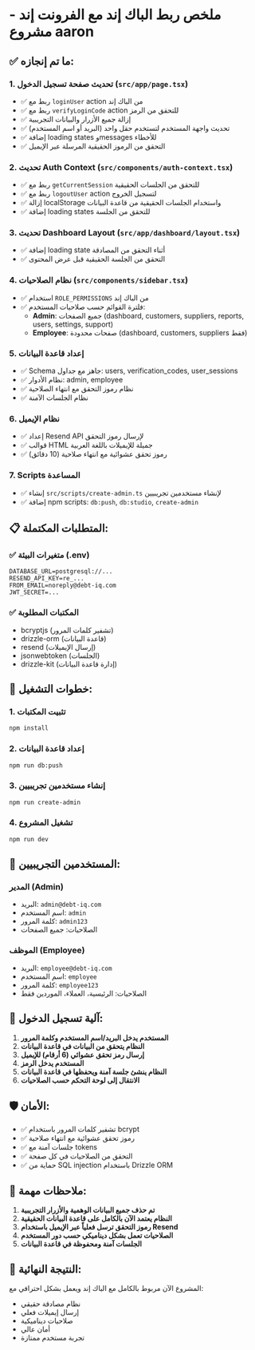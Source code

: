 # ملخص ربط الباك إند مع الفرونت إند - مشروع aaron

## ✅ ما تم إنجازه:

### 1. **تحديث صفحة تسجيل الدخول (`src/app/page.tsx`)**
- ✅ ربط مع `loginUser` action من الباك إند
- ✅ ربط مع `verifyLoginCode` action للتحقق من الرمز
- ✅ إزالة جميع الأزرار والبيانات التجريبية
- ✅ تحديث واجهة المستخدم لتستخدم حقل واحد (البريد أو اسم المستخدم)
- ✅ إضافة loading states وmessages للأخطاء
- ✅ التحقق من الرموز الحقيقية المرسلة عبر الإيميل

### 2. **تحديث Auth Context (`src/components/auth-context.tsx`)**
- ✅ ربط مع `getCurrentSession` للتحقق من الجلسات الحقيقية
- ✅ ربط مع `logoutUser` action لتسجيل الخروج
- ✅ إزالة localStorage واستخدام الجلسات الحقيقية من قاعدة البيانات
- ✅ إضافة loading states للتحقق من الجلسة

### 3. **تحديث Dashboard Layout (`src/app/dashboard/layout.tsx`)**
- ✅ إضافة loading state أثناء التحقق من المصادقة
- ✅ التحقق من الجلسة الحقيقية قبل عرض المحتوى

### 4. **نظام الصلاحيات (`src/components/sidebar.tsx`)**
- ✅ استخدام `ROLE_PERMISSIONS` من الباك إند
- ✅ فلترة القوائم حسب صلاحيات المستخدم:
  - **Admin**: جميع الصفحات (dashboard, customers, suppliers, reports, users, settings, support)
  - **Employee**: صفحات محدودة (dashboard, customers, suppliers فقط)

### 5. **إعداد قاعدة البيانات**
- ✅ Schema جاهز مع جداول: users, verification_codes, user_sessions
- ✅ نظام الأدوار: admin, employee
- ✅ نظام رموز التحقق مع انتهاء الصلاحية
- ✅ نظام الجلسات الآمنة

### 6. **نظام الإيميل**
- ✅ إعداد Resend API لإرسال رموز التحقق
- ✅ قوالب HTML جميلة للإيميلات باللغة العربية
- ✅ رموز تحقق عشوائية مع انتهاء صلاحية (10 دقائق)

### 7. **Scripts المساعدة**
- ✅ إنشاء `src/scripts/create-admin.ts` لإنشاء مستخدمين تجريبيين
- ✅ إضافة npm scripts: `db:push`, `db:studio`, `create-admin`

## 📋 المتطلبات المكتملة:

### ✅ **متغيرات البيئة (.env)**
```env
DATABASE_URL=postgresql://...
RESEND_API_KEY=re_...
FROM_EMAIL=noreply@debt-iq.com
JWT_SECRET=...
```

### ✅ **المكتبات المطلوبة**
- bcryptjs (تشفير كلمات المرور)
- drizzle-orm (قاعدة البيانات)
- resend (إرسال الإيميلات)
- jsonwebtoken (الجلسات)
- drizzle-kit (إدارة قاعدة البيانات)

## 🚀 خطوات التشغيل:

### 1. **تثبيت المكتبات**
```bash
npm install
```

### 2. **إعداد قاعدة البيانات**
```bash
npm run db:push
```

### 3. **إنشاء مستخدمين تجريبيين**
```bash
npm run create-admin
```

### 4. **تشغيل المشروع**
```bash
npm run dev
```

## 👥 **المستخدمين التجريبيين**:

### **المدير (Admin)**
- البريد: `admin@debt-iq.com`
- اسم المستخدم: `admin`
- كلمة المرور: `admin123`
- الصلاحيات: جميع الصفحات

### **الموظف (Employee)**
- البريد: `employee@debt-iq.com`
- اسم المستخدم: `employee`
- كلمة المرور: `employee123`
- الصلاحيات: الرئيسية، العملاء، الموردين فقط

## 🔐 **آلية تسجيل الدخول**:

1. **المستخدم يدخل البريد/اسم المستخدم وكلمة المرور**
2. **النظام يتحقق من البيانات في قاعدة البيانات**
3. **إرسال رمز تحقق عشوائي (6 أرقام) للإيميل**
4. **المستخدم يدخل الرمز**
5. **النظام ينشئ جلسة آمنة ويحفظها في قاعدة البيانات**
6. **الانتقال إلى لوحة التحكم حسب الصلاحيات**

## 🛡️ **الأمان**:
- ✅ تشفير كلمات المرور باستخدام bcrypt
- ✅ رموز تحقق عشوائية مع انتهاء صلاحية
- ✅ جلسات آمنة مع tokens
- ✅ التحقق من الصلاحيات في كل صفحة
- ✅ حماية من SQL injection باستخدام Drizzle ORM

## 📝 **ملاحظات مهمة**:

1. **تم حذف جميع البيانات الوهمية والأزرار التجريبية**
2. **النظام يعتمد الآن بالكامل على قاعدة البيانات الحقيقية**
3. **رموز التحقق ترسل فعلياً عبر الإيميل باستخدام Resend**
4. **الصلاحيات تعمل بشكل ديناميكي حسب دور المستخدم**
5. **الجلسات آمنة ومحفوظة في قاعدة البيانات**

## 🎯 **النتيجة النهائية**:
المشروع الآن مربوط بالكامل مع الباك إند ويعمل بشكل احترافي مع:
- نظام مصادقة حقيقي
- إرسال إيميلات فعلي
- صلاحيات ديناميكية
- أمان عالي
- تجربة مستخدم ممتازة